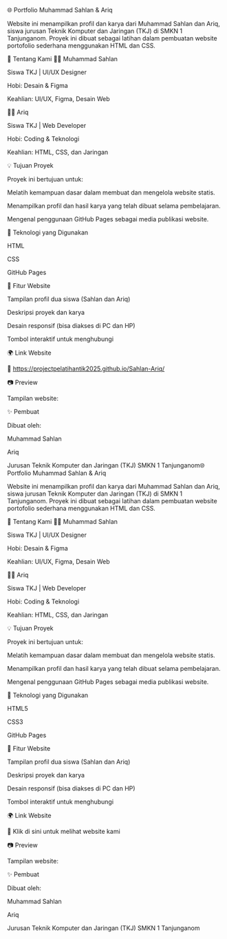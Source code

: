 🌐 Portfolio Muhammad Sahlan & Ariq

Website ini menampilkan profil dan karya dari Muhammad Sahlan dan Ariq, siswa jurusan Teknik Komputer dan Jaringan (TKJ) di SMKN 1 Tanjunganom.
Proyek ini dibuat sebagai latihan dalam pembuatan website portofolio sederhana menggunakan HTML dan CSS.

👥 Tentang Kami
🧑‍🎨 Muhammad Sahlan

Siswa TKJ | UI/UX Designer

Hobi: Desain & Figma

Keahlian: UI/UX, Figma, Desain Web

👨‍💻 Ariq

Siswa TKJ | Web Developer

Hobi: Coding & Teknologi

Keahlian: HTML, CSS, dan Jaringan

💡 Tujuan Proyek

Proyek ini bertujuan untuk:

Melatih kemampuan dasar dalam membuat dan mengelola website statis.

Menampilkan profil dan hasil karya yang telah dibuat selama pembelajaran.

Mengenal penggunaan GitHub Pages sebagai media publikasi website.

🚀 Teknologi yang Digunakan

HTML

CSS

GitHub Pages

🧾 Fitur Website

Tampilan profil dua siswa (Sahlan dan Ariq)

Deskripsi proyek dan karya

Desain responsif (bisa diakses di PC dan HP)

Tombol interaktif untuk menghubungi

🌍 Link Website

🔗 https://projectpelatihantik2025.github.io/Sahlan-Ariq/

📷 Preview

Tampilan website:

✨ Pembuat

Dibuat oleh:

Muhammad Sahlan

Ariq

Jurusan Teknik Komputer dan Jaringan (TKJ)
SMKN 1 Tanjunganom🌐 Portfolio Muhammad Sahlan & Ariq

Website ini menampilkan profil dan karya dari Muhammad Sahlan dan Ariq, siswa jurusan Teknik Komputer dan Jaringan (TKJ) di SMKN 1 Tanjunganom.
Proyek ini dibuat sebagai latihan dalam pembuatan website portofolio sederhana menggunakan HTML dan CSS.

👥 Tentang Kami
🧑‍🎨 Muhammad Sahlan

Siswa TKJ | UI/UX Designer

Hobi: Desain & Figma

Keahlian: UI/UX, Figma, Desain Web

👨‍💻 Ariq

Siswa TKJ | Web Developer

Hobi: Coding & Teknologi

Keahlian: HTML, CSS, dan Jaringan

💡 Tujuan Proyek

Proyek ini bertujuan untuk:

Melatih kemampuan dasar dalam membuat dan mengelola website statis.

Menampilkan profil dan hasil karya yang telah dibuat selama pembelajaran.

Mengenal penggunaan GitHub Pages sebagai media publikasi website.

🚀 Teknologi yang Digunakan

HTML5

CSS3

GitHub Pages

🧾 Fitur Website

Tampilan profil dua siswa (Sahlan dan Ariq)

Deskripsi proyek dan karya

Desain responsif (bisa diakses di PC dan HP)

Tombol interaktif untuk menghubungi

🌍 Link Website

🔗 Klik di sini untuk melihat website kami

📷 Preview

Tampilan website:

✨ Pembuat

Dibuat oleh:

Muhammad Sahlan

Ariq

Jurusan Teknik Komputer dan Jaringan (TKJ)
SMKN 1 Tanjunganom
